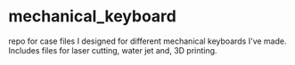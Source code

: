 # mechanical_keyboard
repo for case files I designed for different mechanical keyboards I've made. Includes files for laser cutting, water jet and, 3D printing.
